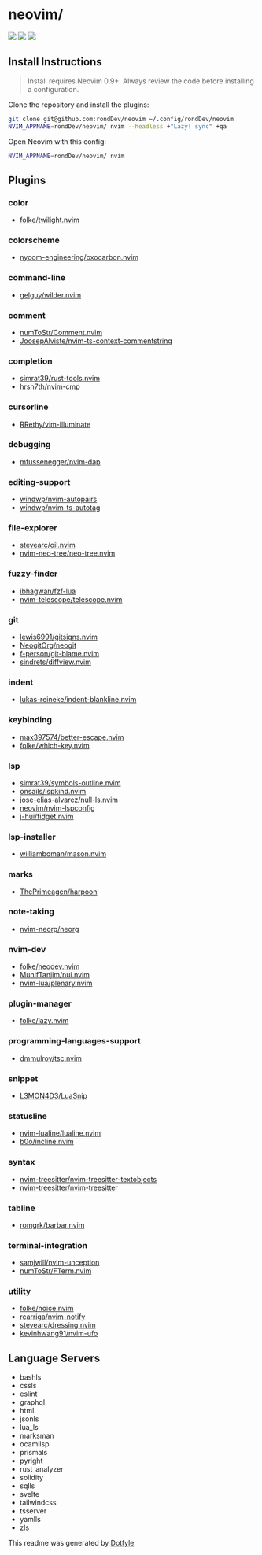 # neovim/

<a href="https://dotfyle.com/rondDev/neovim"><img src="https://dotfyle.com/rondDev/neovim/badges/plugins?style=flat" /></a>
<a href="https://dotfyle.com/rondDev/neovim"><img src="https://dotfyle.com/rondDev/neovim/badges/leaderkey?style=flat" /></a>
<a href="https://dotfyle.com/rondDev/neovim"><img src="https://dotfyle.com/rondDev/neovim/badges/plugin-manager?style=flat" /></a>

## Install Instructions

> Install requires Neovim 0.9+. Always review the code before installing a configuration.

Clone the repository and install the plugins:

```sh
git clone git@github.com:rondDev/neovim ~/.config/rondDev/neovim
NVIM_APPNAME=rondDev/neovim/ nvim --headless +"Lazy! sync" +qa
```

Open Neovim with this config:

```sh
NVIM_APPNAME=rondDev/neovim/ nvim
```

## Plugins

### color

- [folke/twilight.nvim](https://dotfyle.com/plugins/folke/twilight.nvim)

### colorscheme

- [nyoom-engineering/oxocarbon.nvim](https://dotfyle.com/plugins/nyoom-engineering/oxocarbon.nvim)

### command-line

- [gelguy/wilder.nvim](https://dotfyle.com/plugins/gelguy/wilder.nvim)

### comment

- [numToStr/Comment.nvim](https://dotfyle.com/plugins/numToStr/Comment.nvim)
- [JoosepAlviste/nvim-ts-context-commentstring](https://dotfyle.com/plugins/JoosepAlviste/nvim-ts-context-commentstring)

### completion

- [simrat39/rust-tools.nvim](https://dotfyle.com/plugins/simrat39/rust-tools.nvim)
- [hrsh7th/nvim-cmp](https://dotfyle.com/plugins/hrsh7th/nvim-cmp)

### cursorline

- [RRethy/vim-illuminate](https://dotfyle.com/plugins/RRethy/vim-illuminate)

### debugging

- [mfussenegger/nvim-dap](https://dotfyle.com/plugins/mfussenegger/nvim-dap)

### editing-support

- [windwp/nvim-autopairs](https://dotfyle.com/plugins/windwp/nvim-autopairs)
- [windwp/nvim-ts-autotag](https://dotfyle.com/plugins/windwp/nvim-ts-autotag)

### file-explorer

- [stevearc/oil.nvim](https://dotfyle.com/plugins/stevearc/oil.nvim)
- [nvim-neo-tree/neo-tree.nvim](https://dotfyle.com/plugins/nvim-neo-tree/neo-tree.nvim)

### fuzzy-finder

- [ibhagwan/fzf-lua](https://dotfyle.com/plugins/ibhagwan/fzf-lua)
- [nvim-telescope/telescope.nvim](https://dotfyle.com/plugins/nvim-telescope/telescope.nvim)

### git

- [lewis6991/gitsigns.nvim](https://dotfyle.com/plugins/lewis6991/gitsigns.nvim)
- [NeogitOrg/neogit](https://dotfyle.com/plugins/NeogitOrg/neogit)
- [f-person/git-blame.nvim](https://dotfyle.com/plugins/f-person/git-blame.nvim)
- [sindrets/diffview.nvim](https://dotfyle.com/plugins/sindrets/diffview.nvim)

### indent

- [lukas-reineke/indent-blankline.nvim](https://dotfyle.com/plugins/lukas-reineke/indent-blankline.nvim)

### keybinding

- [max397574/better-escape.nvim](https://dotfyle.com/plugins/max397574/better-escape.nvim)
- [folke/which-key.nvim](https://dotfyle.com/plugins/folke/which-key.nvim)

### lsp

- [simrat39/symbols-outline.nvim](https://dotfyle.com/plugins/simrat39/symbols-outline.nvim)
- [onsails/lspkind.nvim](https://dotfyle.com/plugins/onsails/lspkind.nvim)
- [jose-elias-alvarez/null-ls.nvim](https://dotfyle.com/plugins/jose-elias-alvarez/null-ls.nvim)
- [neovim/nvim-lspconfig](https://dotfyle.com/plugins/neovim/nvim-lspconfig)
- [j-hui/fidget.nvim](https://dotfyle.com/plugins/j-hui/fidget.nvim)

### lsp-installer

- [williamboman/mason.nvim](https://dotfyle.com/plugins/williamboman/mason.nvim)

### marks

- [ThePrimeagen/harpoon](https://dotfyle.com/plugins/ThePrimeagen/harpoon)

### note-taking

- [nvim-neorg/neorg](https://dotfyle.com/plugins/nvim-neorg/neorg)

### nvim-dev

- [folke/neodev.nvim](https://dotfyle.com/plugins/folke/neodev.nvim)
- [MunifTanjim/nui.nvim](https://dotfyle.com/plugins/MunifTanjim/nui.nvim)
- [nvim-lua/plenary.nvim](https://dotfyle.com/plugins/nvim-lua/plenary.nvim)

### plugin-manager

- [folke/lazy.nvim](https://dotfyle.com/plugins/folke/lazy.nvim)

### programming-languages-support

- [dmmulroy/tsc.nvim](https://dotfyle.com/plugins/dmmulroy/tsc.nvim)

### snippet

- [L3MON4D3/LuaSnip](https://dotfyle.com/plugins/L3MON4D3/LuaSnip)

### statusline

- [nvim-lualine/lualine.nvim](https://dotfyle.com/plugins/nvim-lualine/lualine.nvim)
- [b0o/incline.nvim](https://dotfyle.com/plugins/b0o/incline.nvim)

### syntax

- [nvim-treesitter/nvim-treesitter-textobjects](https://dotfyle.com/plugins/nvim-treesitter/nvim-treesitter-textobjects)
- [nvim-treesitter/nvim-treesitter](https://dotfyle.com/plugins/nvim-treesitter/nvim-treesitter)

### tabline

- [romgrk/barbar.nvim](https://dotfyle.com/plugins/romgrk/barbar.nvim)

### terminal-integration

- [samjwill/nvim-unception](https://dotfyle.com/plugins/samjwill/nvim-unception)
- [numToStr/FTerm.nvim](https://dotfyle.com/plugins/numToStr/FTerm.nvim)

### utility

- [folke/noice.nvim](https://dotfyle.com/plugins/folke/noice.nvim)
- [rcarriga/nvim-notify](https://dotfyle.com/plugins/rcarriga/nvim-notify)
- [stevearc/dressing.nvim](https://dotfyle.com/plugins/stevearc/dressing.nvim)
- [kevinhwang91/nvim-ufo](https://dotfyle.com/plugins/kevinhwang91/nvim-ufo)

## Language Servers

- bashls
- cssls
- eslint
- graphql
- html
- jsonls
- lua_ls
- marksman
- ocamllsp
- prismals
- pyright
- rust_analyzer
- solidity
- sqlls
- svelte
- tailwindcss
- tsserver
- yamlls
- zls

This readme was generated by [Dotfyle](https://dotfyle.com)
